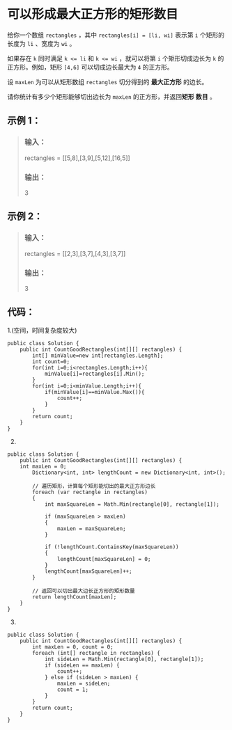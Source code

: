 # 可以形成最大正方形的矩形数目

给你一个数组 `rectangles` ，其中 `rectangles[i] = [li, wi]` 表示第 `i` 个矩形的长度为 `li` 、宽度为 `wi` 。

如果存在 `k` 同时满足 `k <= li` 和 `k <= wi` ，就可以将第 `i` 个矩形切成边长为 `k` 的正方形。例如，矩形 `[4,6]` 可以切成边长最大为 `4` 的正方形。

设 `maxLen` 为可以从矩形数组 `rectangles` 切分得到的 **最大正方形** 的边长。

请你统计有多少个矩形能够切出边长为 `maxLen` 的正方形，并返回**矩形** **数目** 。

## 示例 1：
>### 输入：
>rectangles = [[5,8],[3,9],[5,12],[16,5]]
>### 输出：
>3

## 示例 2：
>### 输入：
>rectangles = [[2,3],[3,7],[4,3],[3,7]]
>### 输出：
>3

## 代码：

1.(空间，时间复杂度较大)

    public class Solution {
        public int CountGoodRectangles(int[][] rectangles) {
            int[] minValue=new int[rectangles.Length];
            int count=0;
            for(int i=0;i<rectangles.Length;i++){
                minValue[i]=rectangles[i].Min();
            }
            for(int i=0;i<minValue.Length;i++){
                if(minValue[i]==minValue.Max()){
                    count++;
                }
            }
            return count;
        }
    }

2.

    public class Solution {
        public int CountGoodRectangles(int[][] rectangles) {
        int maxLen = 0;
            Dictionary<int, int> lengthCount = new Dictionary<int, int>();

            // 遍历矩形，计算每个矩形能切出的最大正方形边长
            foreach (var rectangle in rectangles)
            {
                int maxSquareLen = Math.Min(rectangle[0], rectangle[1]);

                if (maxSquareLen > maxLen)
                {
                    maxLen = maxSquareLen;
                }

                if (!lengthCount.ContainsKey(maxSquareLen))
                {
                    lengthCount[maxSquareLen] = 0;
                }
                lengthCount[maxSquareLen]++;
            }

            // 返回可以切出最大边长正方形的矩形数量
            return lengthCount[maxLen];
        }
    }

3.

    public class Solution {
        public int CountGoodRectangles(int[][] rectangles) {
            int maxLen = 0, count = 0;
            foreach (int[] rectangle in rectangles) {
                int sideLen = Math.Min(rectangle[0], rectangle[1]);
                if (sideLen == maxLen) {
                    count++;
                } else if (sideLen > maxLen) {
                    maxLen = sideLen;
                    count = 1;
                }
            }
            return count;
        }
    }

